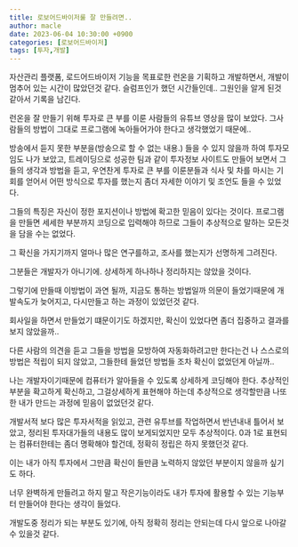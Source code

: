 ```yaml
---
title: 로보어드바이저룰 잘 만들려면..
author: macle
date: 2023-06-04 10:30:00 +0900
categories: [로보어드바이저]
tags: [투자,개발]
---
```



자산관리 플랫폼, 로드어드바이저 기능을 목표로한 런온을 기획하고 개발하면서, 개발이 멈추어 있는 시간이 많았던것 같다. 슬럼프인가 했던 시간들인데.. 그원인을 알게 된것 같아서 기록을 남긴다.

런온을 잘 만들기 위해 투자로 큰 부를 이룬 사람들의 유튜브 영상을 많이 보았다. 그사람들의 방법이 그대로 프로그램에 녹아들어가야 한다고 생각했었기 때문에..

방송에서 듣지 못한 부분을(방송으로 할 수 없는 내용.) 들을 수 있지 않을까 하여 투자모임도 나가 보았고, 트레이딩으로 성공한 팀과 같이 투자정보 사이트도 만들어 보면서 그들의 생각과 방법을 듣고, 우연찬게 투자로 큰 부를 이룬분들과 식사 및 차를 마시는 기회를 얻어서 어떤 방식으로 투자를 했는지 좀더 자세한 이야기 및 조언도 들을 수 있었다.

그들의 특징은 자신이 정한 포지션이나 방법에 확고한 믿음이 있다는 것이다. 프로그램을 만들면 세세한 부분까지 코딩으로 입력해야 하므로 그들이 추상적으로 말하는 모든것을 담을 수는 없었다. 

그 확신을 가지기까지 얼마나 많은 연구를하고, 조사를 했는지가 선명하게 그려진다.

그분들은 개발자가 아니기에. 상세하게 하나하나 정리하지는 않았을 것이다.

그렇기에 만들때 이방법이 과연 될까, 지금도 통하는 방법일까 의문이 들었기때문에 개발속도가 늦어지고, 다시만들고 하는 과정이 있었던것 같다.

회사일을 하면서 만들었기 떄문이기도 하겠지만, 확신이 있었다면 좀더 집중하고 결과를 보지 않았을까..

다른 사람의 의견을 듣고 그들을 방법을 모방하여 자동화하려고만 한다는건 나 스스로의 방법은 적립이 되지 않았고, 그들한테 들었던 방법들 조차 확신이 없었던게 아닐까..

나는 개발자이기때문에 컴퓨터가 알아들을 수 있도록 상세하게 코딩해야 한다. 추상적인부분을 확고하게 확신하고, 그걸상세하게 표현해야 하는데 추상적으로 생각할만큼 나또한 내가 만드는 과정에 믿음이 없었던것 같다.

개발서적 보다 많은 투자서적을 읽있고, 관련 유투브를 작업하면서 반년내내 틀어서 보았고, 정리된 투자대가들의 내용도 많이 보게되었지만 모두 추상적이다. 0과 1로 표현되는 컴퓨터한테는 좀더 명확해야 할건데, 정확히 정립은 하지 못했던것 같다.

이는 내가 아직 투자에서 그만큼 확신이 들만큼 노력하지 않았던 부분이지 않을까 싶기도 하다.

너무 완벽하게 만들려고 하지 말고 작은기능이라도 내가 투자에 활용할 수 있는 기능부터 만들어야 한다는 생각이 들었다.

개발도중 정리가 되는 부분도 있기에, 아직 정확히 정리는 안되는데 다시 앞으로 나아갈 수 있을것 같다. 

